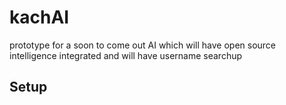 # kachAI
prototype for a soon to come out AI which will have open source intelligence integrated and will have username searchup


## Setup

